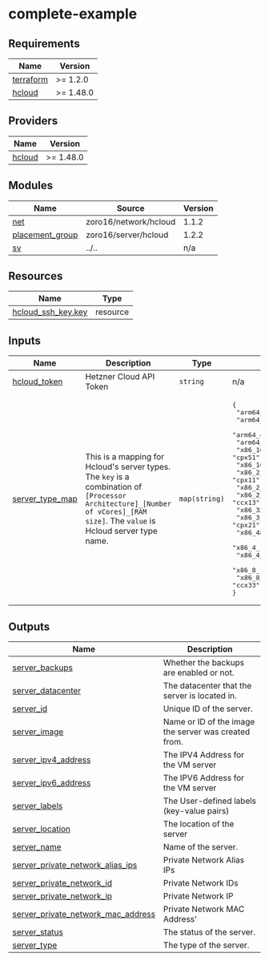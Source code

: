 # complete-example

<!-- BEGINNING OF PRE-COMMIT-TERRAFORM DOCS HOOK -->
## Requirements

| Name | Version |
|------|---------|
| <a name="requirement_terraform"></a> [terraform](#requirement\_terraform) | >= 1.2.0 |
| <a name="requirement_hcloud"></a> [hcloud](#requirement\_hcloud) | >= 1.48.0 |

## Providers

| Name | Version |
|------|---------|
| <a name="provider_hcloud"></a> [hcloud](#provider\_hcloud) | >= 1.48.0 |

## Modules

| Name | Source | Version |
|------|--------|---------|
| <a name="module_net"></a> [net](#module\_net) | zoro16/network/hcloud | 1.1.2 |
| <a name="module_placement_group"></a> [placement\_group](#module\_placement\_group) | zoro16/server/hcloud | 1.2.2 |
| <a name="module_sv"></a> [sv](#module\_sv) | ../.. | n/a |

## Resources

| Name | Type |
|------|------|
| [hcloud_ssh_key.key](https://registry.terraform.io/providers/hetznercloud/hcloud/latest/docs/resources/ssh_key) | resource |

## Inputs

| Name | Description | Type | Default | Required |
|------|-------------|------|---------|:--------:|
| <a name="input_hcloud_token"></a> [hcloud\_token](#input\_hcloud\_token) | Hetzner Cloud API Token | `string` | n/a | yes |
| <a name="input_server_type_map"></a> [server\_type\_map](#input\_server\_type\_map) | This is a mapping for Hcloud's server types. The `key` is a combination of `[Processor Architecture]_[Number of vCores]_[RAM size]`. The `value` is Hcloud server type name. | `map(string)` | <pre>{<br>  "arm64_16_32GB": "cax41",<br>  "arm64_2_4GB": "cax11",<br>  "arm64_4_8GB": "cax21",<br>  "arm64_8_16GB": "cax31",<br>  "x86_16_32GB": "cpx51",<br>  "x86_16_64GB_dedicated": "ccx43",<br>  "x86_2_2GB": "cpx11",<br>  "x86_2_4GB": "cx22",<br>  "x86_2_8GB_dedicated": "ccx13",<br>  "x86_32_128GB_dedicated": "ccx53",<br>  "x86_3_4GB": "cpx21",<br>  "x86_48_192GB_dedicated": "ccx63",<br>  "x86_4_16GB_dedicated": "ccx23",<br>  "x86_4_8GB": "cpx31",<br>  "x86_8_16GB": "cpx41",<br>  "x86_8_32GB_dedicated": "ccx33"<br>}</pre> | no |

## Outputs

| Name | Description |
|------|-------------|
| <a name="output_server_backups"></a> [server\_backups](#output\_server\_backups) | Whether the backups are enabled or not. |
| <a name="output_server_datacenter"></a> [server\_datacenter](#output\_server\_datacenter) | The datacenter that the server is located in. |
| <a name="output_server_id"></a> [server\_id](#output\_server\_id) | Unique ID of the server. |
| <a name="output_server_image"></a> [server\_image](#output\_server\_image) | Name or ID of the image the server was created from. |
| <a name="output_server_ipv4_address"></a> [server\_ipv4\_address](#output\_server\_ipv4\_address) | The IPV4 Address for the VM server |
| <a name="output_server_ipv6_address"></a> [server\_ipv6\_address](#output\_server\_ipv6\_address) | The IPV6 Address for the VM server |
| <a name="output_server_labels"></a> [server\_labels](#output\_server\_labels) | The User-defined labels (key-value pairs) |
| <a name="output_server_location"></a> [server\_location](#output\_server\_location) | The location of the server |
| <a name="output_server_name"></a> [server\_name](#output\_server\_name) | Name of the server. |
| <a name="output_server_private_network_alias_ips"></a> [server\_private\_network\_alias\_ips](#output\_server\_private\_network\_alias\_ips) | Private Network Alias IPs |
| <a name="output_server_private_network_id"></a> [server\_private\_network\_id](#output\_server\_private\_network\_id) | Private Network IDs |
| <a name="output_server_private_network_ip"></a> [server\_private\_network\_ip](#output\_server\_private\_network\_ip) | Private Network IP |
| <a name="output_server_private_network_mac_address"></a> [server\_private\_network\_mac\_address](#output\_server\_private\_network\_mac\_address) | Private Network MAC Address' |
| <a name="output_server_status"></a> [server\_status](#output\_server\_status) | The status of the server. |
| <a name="output_server_type"></a> [server\_type](#output\_server\_type) | The type of the server. |
<!-- END OF PRE-COMMIT-TERRAFORM DOCS HOOK -->
